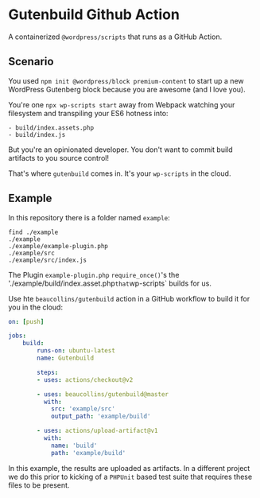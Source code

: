 # Gutenbuild Github Action

A containerized `@wordpress/scripts` that runs as a GitHub Action.

## Scenario

You used `npm init @wordpress/block premium-content` to start up a new WordPress Gutenberg block because you are awesome (and I love you).

You're one `npx wp-scripts start` away from Webpack watching your filesystem and transpiling your ES6 hotness into:

```
- build/index.assets.php
- build/index.js
```

But you're an opinionated developer. You don't want to commit build artifacts to you source control!

That's where `gutenbuild` comes in. It's your `wp-scripts` in the cloud.

## Example

In this repository there is a folder named `example`:

```
find ./example
./example
./example/example-plugin.php
./example/src
./example/src/index.js
```

The Plugin `example-plugin.php` `require_once()`'s the './example/build/index.asset.php` that `wp-scripts` builds for us.

Use hte `beaucollins/gutenbuild` action in a GitHub workflow to build it for you in the cloud:

```yml
on: [push]

jobs:
    build:
        runs-on: ubuntu-latest
        name: Gutenbuild

        steps:
        - uses: actions/checkout@v2

        - uses: beaucollins/gutenbuild@master
          with:
            src: 'example/src'
            output_path: 'example/build'

        - uses: actions/upload-artifact@v1
          with:
            name: 'build'
            path: 'example/build'

```

In this example, the results are uploaded as artifacts. In a different project we do this prior to kicking of a `PHPUnit` based test suite that requires these files to be present.

